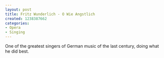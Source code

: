 ```yaml
---
layout: post
title: Fritz Wunderlich - O Wie Angstlich
created: 1238387662
categories:
- Opera
- Singing
---
```

<p>One of the greatest singers of German music of the last century, doing what he did best.</p>
